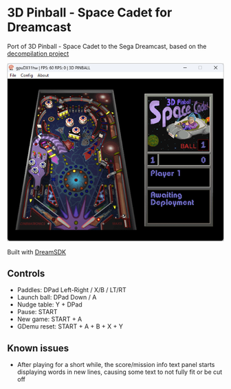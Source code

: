 # 3D Pinball - Space Cadet for Dreamcast

Port of 3D Pinball - Space Cadet to the Sega Dreamcast, based on the [decompilation project](https://github.com/k4zmu2a/SpaceCadetPinball)

![image](screenshot.png)

Built with [DreamSDK](https://github.com/dreamsdk/dreamsdk)

## Controls
* Paddles: DPad Left-Right / X/B / LT/RT
* Launch ball: DPad Down / A
* Nudge table: Y + DPad
* Pause: START
* New game: START + A
* GDemu reset: START + A + B + X + Y

## Known issues
* After playing for a short while, the score/mission info text panel starts displaying words in new lines, causing some text to not fully fit or be cut off
